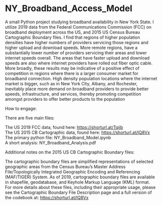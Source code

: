 # NY_Broadband_Access_Model
A small Python project studying broadband availability in New York State. I utilize 2019 data from the Federal Communications Commission (FCC) on broadband deployment across the US, and 2015 US Census Bureau Cartographic Boundary files. I find that regions of higher population densities have higher numbers of providers servicing those regions and higher upload and download speeds. More remote regions, have a substantially lower number of providers servicing their areas and lower internet speeds overall. The areas that have faster upload and download speeds are also where internet providers have rolled out fiber optic cable. More broadly, these results may be indicative of a positive effect of competition in regions where there is a larger consumer market for broadband connection. High density population locations where the internet market is bigger, such as in New York City, Albany, and Rochester, inevitably place more demand on broadband providers to provide better speeds, infrastructure, and services, thereby promoting competition amongst providers to offer better products to the population

How to engage:

There are five main files:

The US 2019 FCC data, found here: https://shorturl.at/Tqiib \
The US 2015 CB Cartographic data, found here: https://shorturl.at/lQ8Vx \
The primary python file: NY_Broadband_Model.ipynb \
A short analysis: NY_Broadband_Analysis.pdf

Additional notes on the 2015 US CB Cartographic Boundary files:

The cartographic boundary files are simplified representations of selected geographic areas from the Census Bureau’s Master Address File/Topologically Integrated Geographic Encoding and Referencing (MAF/TIGER) System. As of 2019, cartographic boundary files are available in shapefile, geodatabase, and Keyhole Markup Language (KML) format. For more details about these files, including their appropriate usage, please see the Cartographic Boundary File Description page and a full version of the codebook at: https://shorturl.at/lQ8Vx
